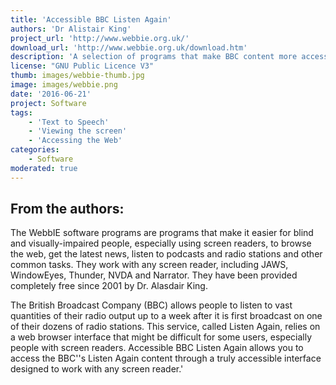 ```yaml
---
title: 'Accessible BBC Listen Again'
authors: 'Dr Alistair King'
project_url: 'http://www.webbie.org.uk/'
download_url: 'http://www.webbie.org.uk/download.htm'
description: 'A selection of programs that make BBC content more accessible.'
license: "GNU Public Licence V3"
thumb: images/webbie-thumb.jpg
image: images/webbie.png
date: '2016-06-21'
project: Software
tags:
    - 'Text to Speech'
    - 'Viewing the screen'
    - 'Accessing the Web'
categories:
    - Software
moderated: true
---
```

From the authors:
-----------------

The WebbIE software programs are programs that make it easier for blind and visually-impaired people, especially using screen readers, to browse the web, get the latest news, listen to podcasts and radio stations and other common tasks. They work with any screen reader, including JAWS, WindowEyes, Thunder, NVDA and Narrator. They have been provided completely free since 2001 by Dr. Alasdair King.

The British Broadcast Company (BBC) allows people to listen to vast quantities of their radio output up to a week after it is first broadcast on one of their dozens of radio stations. This service, called Listen Again, relies on a web browser interface that might be difficult for some users, especially people with screen readers. Accessible BBC Listen Again allows you to access the BBC\''s Listen Again content through a truly accessible interface designed to work with any screen reader.'